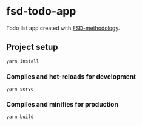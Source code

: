 # fsd-todo-app

Todo list app created with [FSD-methodology](https://feature-sliced.design/).

## Project setup
```
yarn install
```

### Compiles and hot-reloads for development
```
yarn serve
```

### Compiles and minifies for production
```
yarn build
```
